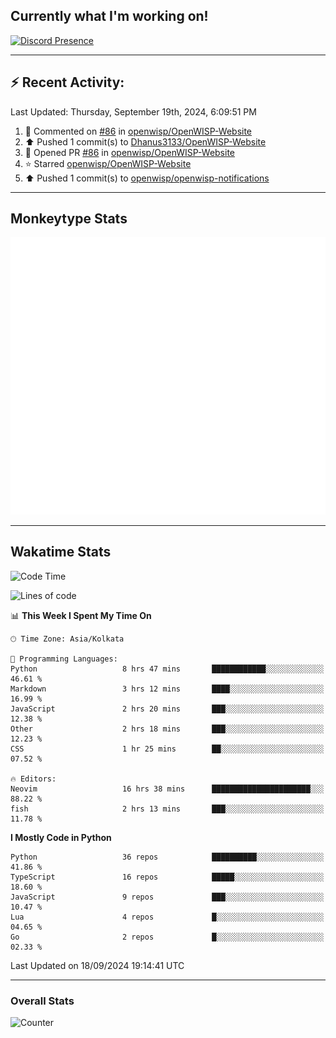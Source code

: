 ## Currently what I'm working on!
[![Discord Presence](https://lanyard.cnrad.dev/api/534981034400284712)](https://discord.com/users/534981034400284712)

---

## :zap: Recent Activity:
<!--RECENT_ACTIVITY:last_update-->
Last Updated: Thursday, September 19th, 2024, 6:09:51 PM
<!--RECENT_ACTIVITY:last_update_end-->
<!--RECENT_ACTIVITY:start-->
1. 💬 Commented on [#86](https://github.com/openwisp/OpenWISP-Website/pull/86#discussion_r1766543782) in [openwisp/OpenWISP-Website](https://github.com/openwisp/OpenWISP-Website)<br>
2. ⬆️ Pushed 1 commit(s) to [Dhanus3133/OpenWISP-Website](https://github.com/Dhanus3133/OpenWISP-Website)<br>
3. 💪 Opened PR [#86](https://github.com/openwisp/OpenWISP-Website/pull/86) in [openwisp/OpenWISP-Website](https://github.com/openwisp/OpenWISP-Website)<br>
4. ⭐ Starred [openwisp/OpenWISP-Website](https://github.com/openwisp/OpenWISP-Website)<br>
5. ⬆️ Pushed 1 commit(s) to [openwisp/openwisp-notifications](https://github.com/openwisp/openwisp-notifications)<br>
<!--RECENT_ACTIVITY:end-->

---

## Monkeytype Stats
<a href="https://monkeytype.com/profile/dhanus">
  <img src="https://raw.githubusercontent.com/Dhanus3133/Dhanus3133/monkeytype/monkeytype-lb.svg" alt="Monkeytype Profile" />
</a>

---

## Wakatime Stats
<!--START_SECTION:waka-->
![Code Time](http://img.shields.io/badge/Code%20Time-2%2C178%20hrs%2056%20mins-blue)

![Lines of code](https://img.shields.io/badge/From%20Hello%20World%20I%27ve%20Written-5.9%20million%20lines%20of%20code-blue)

📊 **This Week I Spent My Time On** 

```text
🕑︎ Time Zone: Asia/Kolkata

💬 Programming Languages: 
Python                   8 hrs 47 mins       ████████████░░░░░░░░░░░░░   46.61 % 
Markdown                 3 hrs 12 mins       ████░░░░░░░░░░░░░░░░░░░░░   16.99 % 
JavaScript               2 hrs 20 mins       ███░░░░░░░░░░░░░░░░░░░░░░   12.38 % 
Other                    2 hrs 18 mins       ███░░░░░░░░░░░░░░░░░░░░░░   12.23 % 
CSS                      1 hr 25 mins        ██░░░░░░░░░░░░░░░░░░░░░░░   07.52 % 

🔥 Editors: 
Neovim                   16 hrs 38 mins      ██████████████████████░░░   88.22 % 
fish                     2 hrs 13 mins       ███░░░░░░░░░░░░░░░░░░░░░░   11.78 % 
```

**I Mostly Code in Python** 

```text
Python                   36 repos            ██████████░░░░░░░░░░░░░░░   41.86 % 
TypeScript               16 repos            █████░░░░░░░░░░░░░░░░░░░░   18.60 % 
JavaScript               9 repos             ███░░░░░░░░░░░░░░░░░░░░░░   10.47 % 
Lua                      4 repos             █░░░░░░░░░░░░░░░░░░░░░░░░   04.65 % 
Go                       2 repos             █░░░░░░░░░░░░░░░░░░░░░░░░   02.33 % 
```




 Last Updated on 18/09/2024 19:14:41 UTC
<!--END_SECTION:waka-->
---

### Overall Stats

<img src="https://moe-counter.glitch.me/get/@Dhanus3133?theme=asoul" alt="Counter" />
